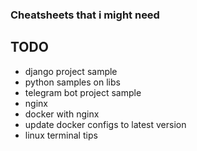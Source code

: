 ### Cheatsheets that i might need

## TODO

* django project sample
* python samples on libs
* telegram bot project sample
* nginx
* docker with nginx
* update docker configs to latest version
* linux terminal tips